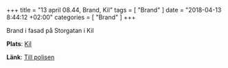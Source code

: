 +++
title = "13 april 08.44, Brand, Kil"
tags = [
  "Brand"
]
date = "2018-04-13 8:44:12 +02:00"
categories = [
    "Brand"
]
+++

Brand i fasad på Storgatan i Kil

**Plats**: [Kil](http://www.google.com/maps/place/59.50368,13.317048)

**Länk**: [Till polisen](https://polisen.se/aktuellt/handelser/2018/april/13/13-april-08.44-brand-kil/)